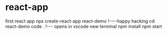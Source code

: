 # react-app
first react app
npx create-react-app react-demo
!----happy hacking
cd react-demo
code .
!--- opens in vscode
new terminal
npm install 
npm start
